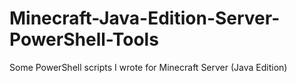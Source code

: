 # Minecraft-Java-Edition-Server-PowerShell-Tools
Some PowerShell scripts I wrote for Minecraft Server (Java Edition)
